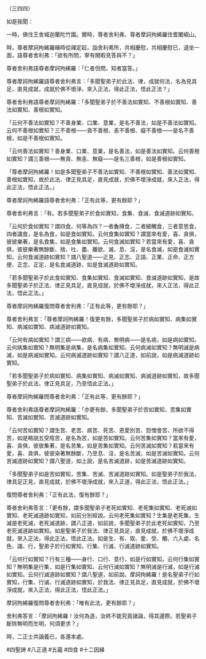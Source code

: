 （三四四）

如是我聞：

一時，佛住王舍城迦蘭陀竹園。爾時，尊者舍利弗、尊者摩訶拘絺羅住耆闍崛山。

時，尊者摩訶拘絺羅晡時從禪定起，詣舍利弗所，共相慶慰，共相慶慰已，退坐一面，語尊者舍利弗：「欲有所問，寧有閑暇見答與不？」

尊者舍利弗語尊者摩訶拘絺羅：「仁者但問，知者當答。」

尊者摩訶拘絺羅語尊者舍利弗言：「多聞聖弟子於此法、律，成就何法，名為見具足，直見成就，成就於佛不壞淨，來入正法，得此正法，悟此正法？」

尊者舍利弗語尊者摩訶拘絺羅：「多聞聖弟子於不善法如實知、不善根如實知、善法如實知、善根如實知。

「云何不善法如實知？不善身業、口業、意業，是名不善法，如是不善法如實知。云何不善根如實知？三不善根——貪不善根、恚不善根、癡不善根——是名不善根，如是不善根如實知。

「云何善法如實知？善身業、口業、意業，是名善法，如是善法如實知。云何善根如實知？謂三善根——無貪、無恚、無癡——是名三善根，如是善根如實知。

「尊者摩訶拘絺羅！如是多聞聖弟子不善法如實知、不善根如實知、善法如實知、善根如實知，故於此法、律正見具足，直見成就，於佛不壞淨成就，來入正法，得此正法，悟此正法。」

尊者摩訶拘絺羅語尊者舍利弗：「正有此等，更有餘耶？」

尊者舍利弗言：「有。若多聞聖弟子於食如實知，食集、食滅、食滅道跡如實知。

「云何於食如實知？謂四食。何等為四？一者麁摶食，二者細觸食，三者意思食，四者識食，是名為食，如是食如實知。云何食集如實知？謂當來有愛，喜、貪俱，彼彼樂著，是名食集，如是食集如實知。云何食滅如實知？若當來有愛，喜、貪俱，彼彼樂著無餘斷、捨、吐、盡、離欲、滅、息、沒，是名食滅，如是食滅如實知。云何食滅道跡如實知？謂八聖道——正見、正志、正語、正業、正命、正方便、正念、正定，是名食滅道跡，如是食滅道跡如實知。

「若多聞聖弟子於此食如實知、食集如實知、食滅如實知、食滅道跡如實知，是故多聞聖弟子於正法、律正見具足，直見成就，於佛不壞淨成就，來入正法，得此正法，悟此正法。」

尊者摩訶拘絺羅復問尊者舍利弗：「正有此等，更有餘耶？」

尊者舍利弗言：「尊者摩訶拘絺羅！復更有餘，多聞聖弟子於病如實知、病集如實知、病滅如實知、病滅道跡如實知。

「云何有病如實知？謂三病——欲病、有病、無明病——是名病，如是病如實知。云何病集如實知？無明集是病集，是名病集如實知。云何病滅如實知？無明滅是病滅，如是病滅如實知。云何病滅道跡如實知？謂八正道，如前說，如是病滅道跡如實知。

「若多聞聖弟子於病如實知、病集如實知、病滅如實知、病滅道跡如實知，故多聞聖弟子於此法、律正見具足，乃至悟此正法。」

尊者摩訶拘絺羅問尊者舍利弗：「正有此等，更有餘耶？」

尊者舍利弗語尊者摩訶拘絺羅：「亦更有餘，多聞聖弟子於苦如實知、苦集如實知、苦滅如實知、苦滅道跡如實知。

「云何苦如實知？謂生苦、老苦、病苦、死苦、恩愛別苦、怨憎會苦、所欲不得苦，如是略說五受陰苦，是名為苦，如是苦如實知。云何苦集如實知？當來有愛，喜、貪俱，彼彼集著，是名苦集，如是苦集如實知。云何苦滅如實知？若當來有愛，喜、貪俱，彼彼染著無餘斷，乃至息、沒，是名苦滅，如是苦滅如實知。云何苦滅道跡如實知？謂八聖道，如上說，是名苦滅道跡，如是苦滅道跡如實知。

「多聞聖弟子如是苦如實知，苦集、苦滅、苦滅道跡如實知。如是聖弟子於我法、律具足正見，直見成就，於佛不壞淨成就，來入正道，得此正法，悟此正法。」

復問尊者舍利弗：「正有此法，復有餘耶？」

尊者舍利弗答言：「更有餘，謂多聞聖弟子老死如實知、老死集如實知、老死滅如實知、老死滅道跡如實知，如前分別經說。云何老死集如實知？生集是老死集，生滅是老死滅，老死滅道跡，謂八正道，如前說，多聞聖弟子於此老死如實知，乃至老死滅道跡如實知。如是聖弟子於我法、律正見具足，直見成就，於佛不壞淨成就，來入正法，得此正法，悟此正法。如是生、有、取、愛、受、觸、六入處、名色、識、行，聖弟子於行如實知，行集、行滅、行滅道跡如實知。

「云何行如實知？行有三種——身行、口行、意行，如是行如實知。云何行集如實知？無明集是行集，如是行集如實知。云何行滅如實知？無明滅是行滅，如是行滅如實知。云何行滅道跡如實知？謂八聖道，如前說。摩訶拘絺羅！是名聖弟子行如實知，行集、行滅、行滅道跡如實知，於我法、律正見具足，直見成就，於佛不壞淨成就，來入正法，得此正法，悟此正法。」

摩訶拘絺羅復問尊者舍利弗：「唯有此法，更有餘耶？」

舍利弗答言：「摩訶拘絺羅！汝何為逐，汝終不能究竟諸論，得其邊際。若聖弟子斷除無明而生明，何須更求？」

時，二正士共論義已，各還本處。






#四聖諦
#八正道
#五蘊
#四食
#十二因緣
